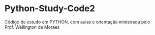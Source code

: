 # Python-Study-Code2
Código de estudo em PYTHON, com aulas e orientação ministrada pelo Prof. Wellington de Moraes
